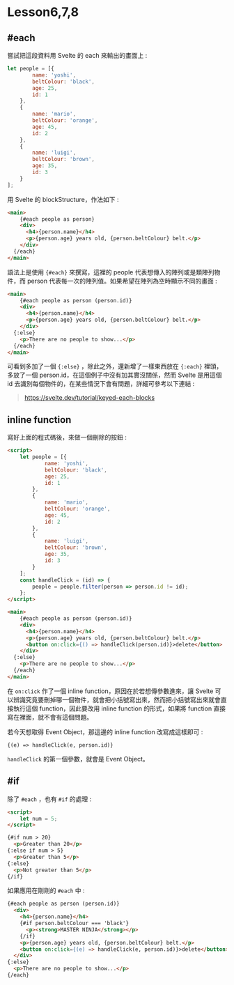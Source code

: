 # Lesson6,7,8

## #each

嘗試把這段資料用 Svelte 的 each 來輸出的畫面上 :

``` JavaScript
let people = [{
        name: 'yoshi',
        beltColour: 'black',
        age: 25,
        id: 1
    },
    {
        name: 'mario',
        beltColour: 'orange',
        age: 45,
        id: 2
    },
    {
        name: 'luigi',
        beltColour: 'brown',
        age: 35,
        id: 3
    }
];
```

用 Svelte 的 blockStructure，作法如下 :

``` html
<main>
    {#each people as person}
    <div>
      <h4>{person.name}</h4>
      <p>{person.age} years old, {person.beltColour} belt.</p>
    </div>
  {/each}
</main>
```

語法上是使用 `{#each}` 來撰寫，這裡的 people 代表想傳入的陣列或是類陣列物件，而 person 代表每一次的陣列值。如果希望在陣列為空時顯示不同的畫面 :

``` html
<main>
    {#each people as person (person.id)}
    <div>
      <h4>{person.name}</h4>
      <p>{person.age} years old, {person.beltColour} belt.</p>
    </div>
  {:else}
    <p>There are no people to show...</p>
  {/each}
</main>
```

可看到多加了一個 `{:else}` ，除此之外，還新增了一樣東西放在 `{:each}` 裡頭，多放了一個 person.id，在這個例子中沒有加其實沒關係，然而 Svelte 是用這個 id 去識別每個物件的，在某些情況下會有問題，詳細可參考以下連結 :

> https://svelte.dev/tutorial/keyed-each-blocks

## inline function

寫好上面的程式碼後，來做一個刪除的按鈕 :

``` html
<script>
    let people = [{
            name: 'yoshi',
            beltColour: 'black',
            age: 25,
            id: 1
        },
        {
            name: 'mario',
            beltColour: 'orange',
            age: 45,
            id: 2
        },
        {
            name: 'luigi',
            beltColour: 'brown',
            age: 35,
            id: 3
        }
    ];
    const handleClick = (id) => {
        people = people.filter(person => person.id != id);
    };
</script>

<main>
    {#each people as person (person.id)}
    <div>
      <h4>{person.name}</h4>
      <p>{person.age} years old, {person.beltColour} belt.</p>
      <button on:click={() => handleClick(person.id)}>delete</button>
    </div>
  {:else}
    <p>There are no people to show...</p>
  {/each}
</main>
```

在 `on:click` 作了一個 inline function，原因在於若想傳參數進來，讓 Svelte 可以辨識究竟要刪掉哪一個物件，就會把小括號寫出來，然而把小括號寫出來就會直接執行這個 function，因此要改用 inline function 的形式，如果將 function 直接寫在裡面，就不會有這個問題。

若今天想取得 Event Object，那這邊的 inline function 改寫成這樣即可 :

``` 
{(e) => handleClick(e, person.id)}
```

`handleClick` 的第一個參數，就會是 Event Object。

## #if

除了 `#each` ，也有 `#if` 的處理 :

``` html
<script>
    let num = 5;
</script>

{#if num > 20}
  <p>Greater than 20</p>
{:else if num > 5}
  <p>Greater than 5</p>
{:else}
  <p>Not greater than 5</p>
{/if}
```

如果應用在剛剛的 `#each` 中 :

``` html
{#each people as person (person.id)}
  <div>
    <h4>{person.name}</h4>
    {#if person.beltColour === 'black'}
      <p><strong>MASTER NINJA</strong></p>
    {/if}
    <p>{person.age} years old, {person.beltColour} belt.</p>
    <button on:click={(e) => handleClick(e, person.id)}>delete</button>
  </div>
{:else}
  <p>There are no people to show...</p>
{/each}
```
